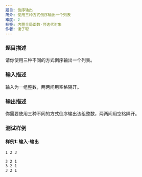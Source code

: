 ```yaml
---
题目: 倒序输出
简介: 使用三种方式倒序输出一个列表
难度: 2
标签: 内置全局函数-可迭代对象
作者: 谢子聪
---
```


### 题目描述

请你使用三种不同的方式倒序输出一个列表。

### 输入描述

输入为一组整数，两两间用空格隔开。

### 输出描述

你需要使用三种不同的方式倒序输出该组整数，两两间用空格隔开。

### 测试样例

#### 样例1: 输入-输出

```
1 2 3
```

```
3 2 1
3 2 1
3 2 1
```

